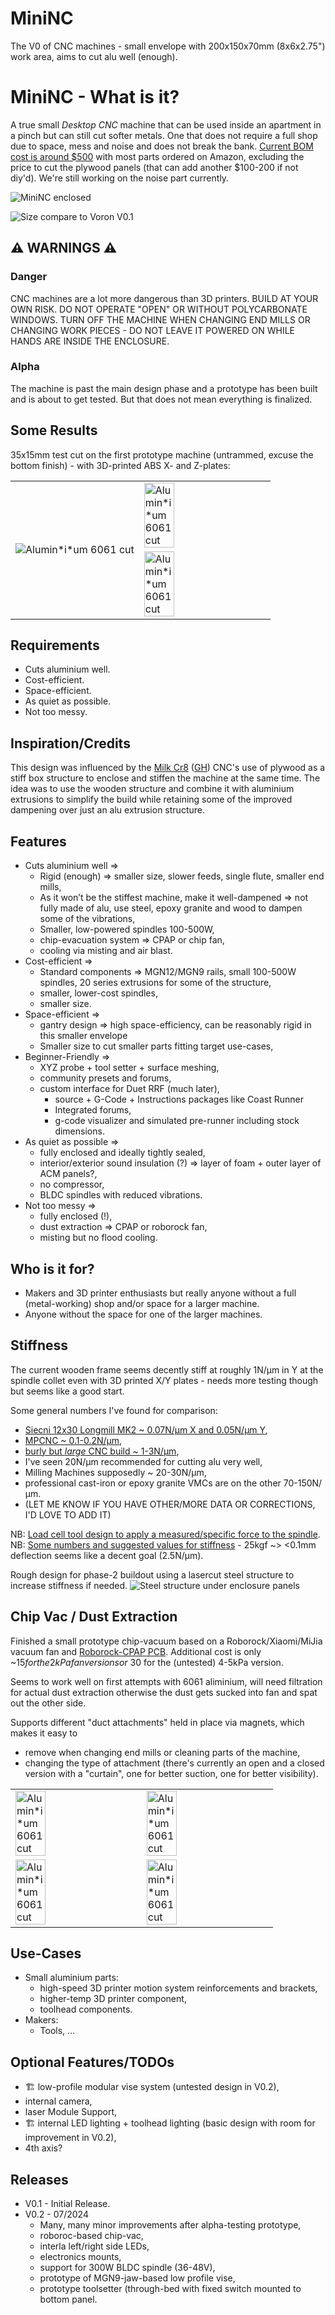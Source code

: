 # MiniNC
The V0 of CNC machines - small envelope with 200x150x70mm (8x6x2.75") work area, aims to cut alu well (enough).

# MiniNC - What is it?
A true small _Desktop CNC_ machine that can be used inside an apartment in a pinch but can still cut softer metals. One that does not require a full shop due to space, mess and noise and does not break the bank. [Current BOM cost is around $500](https://github.com/thingsapart/mini_nc/blob/main/docs/MiniNC%20BOM%20-%20BOM.tsv) with most parts ordered on Amazon, excluding the price to cut the plywood panels (that can add another $100-200 if not diy'd). We're still working on the noise part currently.

![MiniNC enclosed](/docs/MiniNC_enclosed.jpg)

![Size compare to Voron V0.1](/docs/size_vs_v0.jpg)

## ⚠️ WARNINGS ⚠️
### Danger
CNC machines are a lot more dangerous than 3D printers. BUILD AT YOUR OWN RISK. DO NOT OPERATE "OPEN" OR WITHOUT POLYCARBONATE WINDOWS. TURN OFF THE MACHINE WHEN CHANGING END MILLS OR CHANGING WORK PIECES - DO NOT LEAVE IT POWERED ON WHILE HANDS ARE INSIDE THE ENCLOSURE.
### Alpha
The machine is past the main design phase and a prototype has been built and is about to get tested. But that does not mean everything is finalized.

## Some Results

35x15mm test cut on the first prototype machine (untrammed, excuse the bottom finish) - with 3D-printed ABS X- and Z-plates:
<table style="border: 1px white; border-collapse: collapse;">
  <tr>
    <td rowspan=2>
      <img alt="Alumin*i*um 6061 cut" src="https://github.com/thingsapart/mini_nc/raw/main/docs/images/6061_1.jpg" />
    </td>
    <td>
      <img alt="Alumin*i*um 6061 cut" src="https://github.com/thingsapart/mini_nc/raw/main/docs/images/6061_2.jpg" height="50%"/>
    </td>
  </tr>
  <tr>
    <td><img alt="Alumin*i*um 6061 cut" src="https://github.com/thingsapart/mini_nc/raw/main/docs/images/6061_3.jpg" height="50%"/></td>
  </tr>
</table>

## Requirements
* Cuts aluminium well.
* Cost-efficient.
* Space-efficient.
* As quiet as possible.
* Not too messy.

## Inspiration/Credits
This design was influenced by the [Milk Cr8](https://www.milkcr8cnc.com) ([GH](https://github.com/Makers-On-Tap/milkcr8-cnc)) CNC's use of plywood as a stiff box structure to enclose and stiffen the machine at the same time. The idea was to use the wooden structure and combine it with aluminium extrusions to simplify the build while retaining some of the improved dampening over just an alu extrusion structure.

## Features
* Cuts aluminium well =>
   * Rigid (enough) => smaller size, slower feeds, single flute, smaller end mills,
   * As it won’t be the stiffest machine, make it well-dampened => not fully made of alu, use steel, epoxy granite and wood to dampen some of the vibrations,
   * Smaller, low-powered spindles 100-500W,
   * chip-evacuation system => CPAP or chip fan,
   * cooling via misting and air blast.
* Cost-efficient =>
   * Standard components => MGN12/MGN9 rails, small 100-500W spindles, 20 series extrusions for some of the structure,
   * smaller, lower-cost spindles,
   * smaller size.
* Space-efficient =>
   * gantry design => high space-efficiency, can be reasonably rigid in this smaller envelope
   * Smaller size to cut smaller parts fitting target use-cases,
* Beginner-Friendly =>
   * XYZ probe + tool setter + surface meshing,
   * community presets and forums,
   * custom interface for Duet RRF (much later),
      * source  + G-Code + Instructions packages like Coast Runner
      * Integrated forums,
      * g-code visualizer and simulated pre-runner including stock dimensions.
* As quiet as possible =>
   * fully enclosed and ideally tightly sealed,
   * interior/exterior sound insulation (?) => layer of foam + outer layer of ACM panels?,
   * no compressor,
   * BLDC spindles with reduced vibrations.
* Not too messy =>
   * fully enclosed (!),
   * dust extraction => CPAP or roborock fan,
   * misting but no flood cooling.

## Who is it for?
* Makers and 3D printer enthusiasts but really anyone without a full (metal-working) shop and/or space for a larger machine.
* Anyone without the space for one of the larger machines.

## Stiffness

The current wooden frame seems decently stiff at roughly 1N/&micro;m in Y at the spindle collet even with 3D printed X/Y plates - needs more testing though but seems like a good start.

Some general numbers I've found for comparison:
* [Siecni 12x30 Longmill MK2 ~ 0.07N/&micro;m X and 0.05N/&micro;m Y](https://sienci.com/wp-content/uploads/2022/09/Stiffness-Rating-with-Commentary.pdf),
* [MPCNC ~ 0.1-0.2N/&micro;m](https://forum.v1e.com/t/deflection-measurement/37968/34),
* [burly but _large_ CNC build ~ 1-3N/&micro;m](https://www.mycncuk.com/threads/7155-stiffness-measurements-cnc-mk3),
* I've seen 20N/&micro;m recommended for cutting alu very well,
* Milling Machines supposedly ~ 20-30N/&micro;m,
* professional cast-iron or epoxy granite VMCs are on the other 70-150N/&micro;m.
* (LET ME KNOW IF YOU HAVE OTHER/MORE DATA OR CORRECTIONS, I'D LOVE TO ADD IT)
  
NB: [Load cell tool design to apply a measured/specific force to the spindle](https://www.printables.com/model/473947-xy-forcing-mechanism-for-cnc-router-diagnostics).
NB: [Some numbers and suggested values for stiffness](https://www.cnczone.com/forums/uncategorised-metalworking-machines/378098-cnc-2.html?s=0ac995351d1eec0bfeb15a12f1eecd70) - 25kgf ~> <0.1mm deflection seems like a decent goal (2.5N/&micro;m).

Rough design for phase-2 buildout using a lasercut steel structure to increase stiffness if needed. 
![Steel structure under enclosure panels](/docs/MiniNC_steel.jpg)

## Chip Vac / Dust Extraction

Finished a small prototype chip-vacuum based on a Roborock/Xiaomi/MiJia vacuum fan and [Roborock-CPAP PCB](https://github.com/condottab/Roborock-CPAP). Additional cost is only ~$15 for the 2kPa fan versions or ~$30 for the (untested) 4-5kPa version.

Seems to work well on first attempts with 6061 aliminium, will need filtration for actual dust extraction otherwise the dust gets sucked into fan and spat out the other side.

Supports different "duct attachments" held in place via magnets, which makes it easy to
* remove when changing end mills or cleaning parts of the machine,
* changing the type of attachment (there's currently an open and a closed version with a "curtain", one for better suction, one for better visibility).

<table style="border: 1px white; border-collapse: collapse;">
  <tr>
    <td>
      <img alt="Alumin*i*um 6061 cut" src="https://github.com/thingsapart/mini_nc/raw/main/docs/images/chip_vac.jpg" height="50%"/>
    </td>
    <td>
      <img alt="Alumin*i*um 6061 cut" src="https://github.com/thingsapart/mini_nc/raw/main/docs/images/chip_vac2.jpg" height="50%"/>
    </td>
  </tr>
  <tr>
    <td><img alt="Alumin*i*um 6061 cut" src="https://github.com/thingsapart/mini_nc/raw/main/docs/images/chip_vac_open.jpg" height="50%"/></td>
    <td><img alt="Alumin*i*um 6061 cut" src="https://github.com/thingsapart/mini_nc/raw/main/docs/images/chip_vac_closed.jpg" height="50%"/></td>
  </tr>
</table>


## Use-Cases
* Small aluminium parts:
   * high-speed 3D printer motion system reinforcements and brackets,
   * higher-temp 3D printer component,
   * toolhead components.
* Makers:
   * Tools, …

## Optional Features/TODOs
* 🏗 low-profile modular vise system (untested design in V0.2),
* internal camera,
* laser Module Support,
* 🏗 internal LED lighting + toolhead lighting (basic design with room for improvement in V0.2),
* 4th axis?

## Releases
* V0.1 - Initial Release.
* V0.2 - 07/2024
  * Many, many minor improvements after alpha-testing prototype,
  * roboroc-based chip-vac,
  * interla left/right side LEDs,
  * electronics mounts,
  * support for 300W BLDC spindle (36-48V),
  * prototype of MGN9-jaw-based low profile vise,
  * prototype toolsetter (through-bed with fixed switch mounted to bottom panel.

